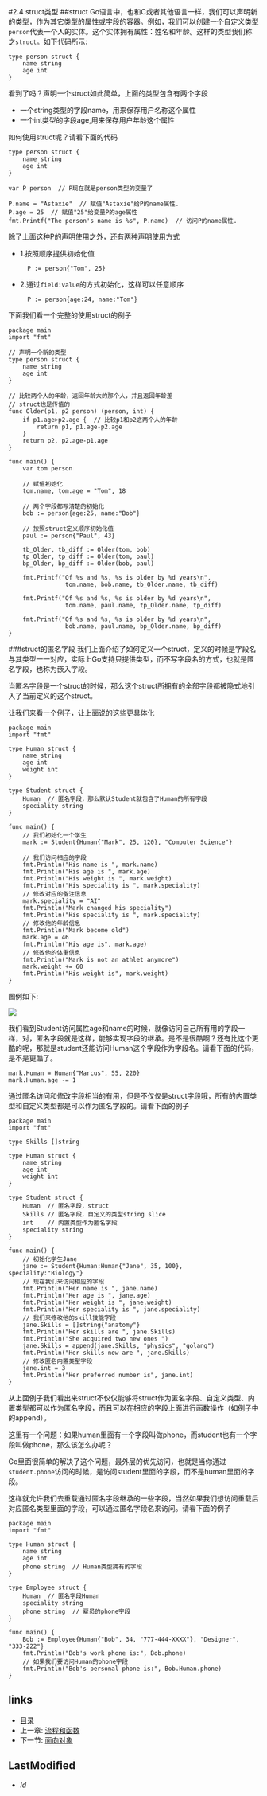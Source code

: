 #2.4 struct类型
##struct
Go语言中，也和C或者其他语言一样，我们可以声明新的类型，作为其它类型的属性或字段的容器。例如，我们可以创建一个自定义类型`person`代表一个人的实体。这个实体拥有属性：姓名和年龄。这样的类型我们称之`struct`。如下代码所示:

	type person struct {
		name string
		age int
	}
看到了吗？声明一个struct如此简单，上面的类型包含有两个字段
- 一个string类型的字段name，用来保存用户名称这个属性
- 一个int类型的字段age,用来保存用户年龄这个属性

如何使用struct呢？请看下面的代码

	type person struct {
		name string
		age int
	}

	var P person  // P现在就是person类型的变量了

	P.name = "Astaxie"  // 赋值"Astaxie"给P的name属性.
	P.age = 25  // 赋值"25"给变量P的age属性
	fmt.Printf("The person's name is %s", P.name)  // 访问P的name属性.
除了上面这种P的声明使用之外，还有两种声明使用方式

- 1.按照顺序提供初始化值

		P := person{"Tom", 25}

- 2.通过`field:value`的方式初始化，这样可以任意顺序

		P := person{age:24, name:"Tom"}

下面我们看一个完整的使用struct的例子

	package main
	import "fmt"

	// 声明一个新的类型
	type person struct {
		name string
		age int
	}

	// 比较两个人的年龄，返回年龄大的那个人，并且返回年龄差
	// struct也是传值的
	func Older(p1, p2 person) (person, int) {
		if p1.age>p2.age {  // 比较p1和p2这两个人的年龄
			return p1, p1.age-p2.age
		}
		return p2, p2.age-p1.age
	}

	func main() {
		var tom person

		// 赋值初始化
		tom.name, tom.age = "Tom", 18

		// 两个字段都写清楚的初始化
		bob := person{age:25, name:"Bob"}

		// 按照struct定义顺序初始化值
		paul := person{"Paul", 43}

		tb_Older, tb_diff := Older(tom, bob)
		tp_Older, tp_diff := Older(tom, paul)
		bp_Older, bp_diff := Older(bob, paul)

		fmt.Printf("Of %s and %s, %s is older by %d years\n",
					tom.name, bob.name, tb_Older.name, tb_diff)

		fmt.Printf("Of %s and %s, %s is older by %d years\n",
					tom.name, paul.name, tp_Older.name, tp_diff)

		fmt.Printf("Of %s and %s, %s is older by %d years\n",
					bob.name, paul.name, bp_Older.name, bp_diff)
	}

###struct的匿名字段
我们上面介绍了如何定义一个struct，定义的时候是字段名与其类型一一对应，实际上Go支持只提供类型，而不写字段名的方式，也就是匿名字段，也称为嵌入字段。

当匿名字段是一个struct的时候，那么这个struct所拥有的全部字段都被隐式地引入了当前定义的这个struct。

让我们来看一个例子，让上面说的这些更具体化

	package main
	import "fmt"

	type Human struct {
		name string
		age int
		weight int
	}

	type Student struct {
		Human  // 匿名字段，那么默认Student就包含了Human的所有字段
		speciality string
	}

	func main() {
		// 我们初始化一个学生
		mark := Student{Human{"Mark", 25, 120}, "Computer Science"}

		// 我们访问相应的字段
		fmt.Println("His name is ", mark.name)
		fmt.Println("His age is ", mark.age)
		fmt.Println("His weight is ", mark.weight)
		fmt.Println("His speciality is ", mark.speciality)
		// 修改对应的备注信息
		mark.speciality = "AI"
		fmt.Println("Mark changed his speciality")
		fmt.Println("His speciality is ", mark.speciality)
		// 修改他的年龄信息
		fmt.Println("Mark become old")
		mark.age = 46
		fmt.Println("His age is", mark.age)
		// 修改他的体重信息
		fmt.Println("Mark is not an athlet anymore")
		mark.weight += 60
		fmt.Println("His weight is", mark.weight)
	}

图例如下:

![](images/2.4.student_struct.png?raw=true)

我们看到Student访问属性age和name的时候，就像访问自己所有用的字段一样，对，匿名字段就是这样，能够实现字段的继承。是不是很酷啊？还有比这个更酷的呢，那就是student还能访问Human这个字段作为字段名。请看下面的代码，是不是更酷了。

	mark.Human = Human{"Marcus", 55, 220}
	mark.Human.age -= 1

通过匿名访问和修改字段相当的有用，但是不仅仅是struct字段哦，所有的内置类型和自定义类型都是可以作为匿名字段的。请看下面的例子

	package main
	import "fmt"

	type Skills []string

	type Human struct {
		name string
		age int
		weight int
	}

	type Student struct {
		Human  // 匿名字段，struct
		Skills // 匿名字段，自定义的类型string slice
		int    // 内置类型作为匿名字段
		speciality string
	}

	func main() {
		// 初始化学生Jane
		jane := Student{Human:Human{"Jane", 35, 100}, speciality:"Biology"}
		// 现在我们来访问相应的字段
		fmt.Println("Her name is ", jane.name)
		fmt.Println("Her age is ", jane.age)
		fmt.Println("Her weight is ", jane.weight)
		fmt.Println("Her speciality is ", jane.speciality)
		// 我们来修改他的skill技能字段
		jane.Skills = []string{"anatomy"}
		fmt.Println("Her skills are ", jane.Skills)
		fmt.Println("She acquired two new ones ")
		jane.Skills = append(jane.Skills, "physics", "golang")
		fmt.Println("Her skills now are ", jane.Skills)
		// 修改匿名内置类型字段
		jane.int = 3
		fmt.Println("Her preferred number is", jane.int)
	}

从上面例子我们看出来struct不仅仅能够将struct作为匿名字段、自定义类型、内置类型都可以作为匿名字段，而且可以在相应的字段上面进行函数操作（如例子中的append）。

这里有一个问题：如果human里面有一个字段叫做phone，而student也有一个字段叫做phone，那么该怎么办呢？

Go里面很简单的解决了这个问题，最外层的优先访问，也就是当你通过`student.phone`访问的时候，是访问student里面的字段，而不是human里面的字段。

这样就允许我们去重载通过匿名字段继承的一些字段，当然如果我们想访问重载后对应匿名类型里面的字段，可以通过匿名字段名来访问。请看下面的例子

	package main
	import "fmt"

	type Human struct {
		name string
		age int
		phone string  // Human类型拥有的字段
	}

	type Employee struct {
		Human  // 匿名字段Human
		speciality string
		phone string  // 雇员的phone字段
	}

	func main() {
		Bob := Employee{Human{"Bob", 34, "777-444-XXXX"}, "Designer", "333-222"}
		fmt.Println("Bob's work phone is:", Bob.phone)
		// 如果我们要访问Human的phone字段
		fmt.Println("Bob's personal phone is:", Bob.Human.phone)
	}


## links
   * [目录](<preface.md>)
   * 上一章: [流程和函数](<2.3.md>)
   * 下一节: [面向对象](<2.5.md>)

## LastModified
   * $Id$
